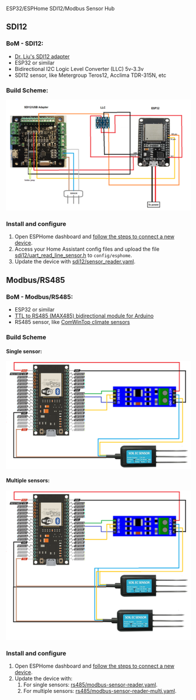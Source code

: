 ESP32/ESPHome SDI12/Modbus Sensor Hub

## SDI12

### BoM - SDI12:
- [Dr. Liu's SDI12 adapter](https://liudr.square.site/product/sdi-12-microusb-adapter/50?cs=true&cst=custom)
- ESP32 or similar
- Bidirectional I2C Logic Level Converter (LLC) 5v-3.3v
- SDI12 sensor, like Metergroup Teros12, Acclima TDR-315N, etc

### Build Scheme:
![assets/scheme-sdi12.png](assets/scheme-sdi12.png)

### Install and configure
1. Open ESPHome dashboard and [follow the steps to connect a new device](https://esphome.io/guides/getting_started_hassio.html#installing-esphome-dashboard).
2. Access your Home Assistant config files and upload the file [sdi12/uart_read_line_sensor.h](sdi12/uart_read_line_sensor.h) to `config/esphome`.
3. Update the device with [sdi12/sensor_reader.yaml](sdi12/sensor_reader.yaml).


## Modbus/RS485

### BoM - Modbus/RS485:
- ESP32 or similar
- [TTL to RS485 (MAX485) bidirectional module for Arduino](https://pt.aliexpress.com/item/32848382513.html)
- RS485 sensor, like [ComWinTop climate sensors](https://pt.aliexpress.com/store/910369336)

### Build Scheme

#### Single sensor:
![assets/scheme-rs485.png](assets/scheme-rs485.png)

#### Multiple sensors:
![assets/scheme-rs485-2.png](assets/scheme-rs485-2.png)

### Install and configure
1. Open ESPHome dashboard and [follow the steps to connect a new device](https://esphome.io/guides/getting_started_hassio.html#installing-esphome-dashboard).
2. Update the device with:
   1. For single sensors: [rs485/modbus-sensor-reader.yaml](rs485/modbus-sensor-reader.yaml).
   1. For multiple sensors: [rs485/modbus-sensor-reader-multi.yaml](rs485/modbus-sensor-reader-multi.yaml).